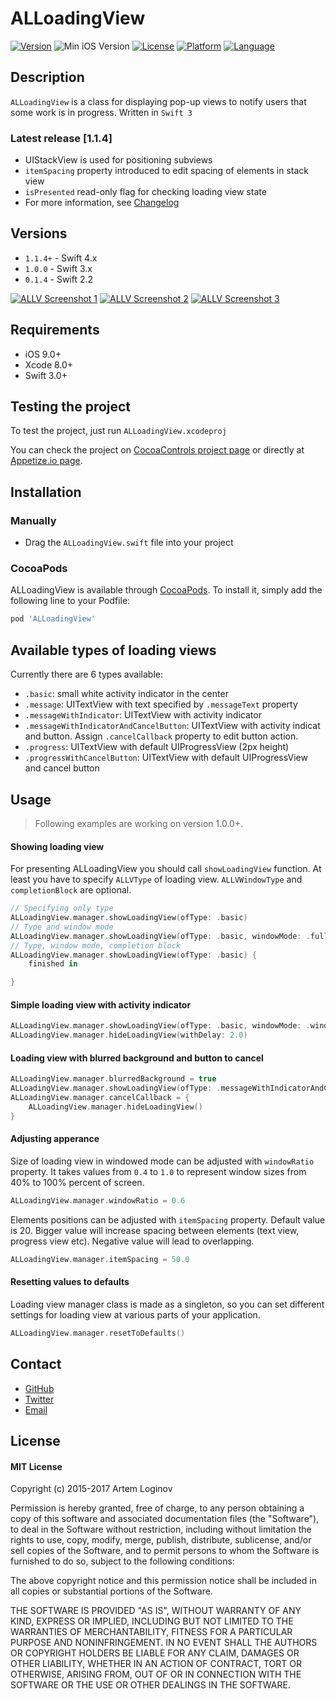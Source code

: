 # ALLoadingView

[![Version](https://img.shields.io/cocoapods/v/ALLoadingView.svg?style=flat)](http://cocoapods.org/pods/ALLoadingView)
![Min iOS Version](https://img.shields.io/badge/iOS%20version-9.0%2B-green.svg)
[![License](https://img.shields.io/cocoapods/l/ALLoadingView.svg?style=flat)](http://cocoapods.org/pods/ALLoadingView)
[![Platform](https://img.shields.io/cocoapods/p/ALLoadingView.svg?style=flat)](http://cocoapods.org/pods/ALLoadingView)
[![Language](https://img.shields.io/badge/Swift-3.0-orange.svg)](http://cocoapods.org/pods/ALLoadingView)

## Description
`ALLoadingView` is a class for displaying pop-up views to notify users that some work is in progress. Written in `Swift 3`

### Latest release [1.1.4]
- UIStackView is used for positioning subviews
- `itemSpacing` property introduced to edit spacing of elements in stack view
- `isPresented` read-only flag for checking loading view state
- For more information, see [Changelog](https://github.com/ALoginov/ALLoadingView/blob/master/CHANGELOG.md)

## Versions
- `1.1.4+` - Swift 4.x
- `1.0.0` - Swift 3.x
- `0.1.4` - Swift 2.2 

[![ALLV Screenshot 1](https://github.com/ALoginov/ALLoadingView/blob/master/images/ALLV-screenshot1-thumb.png)](https://github.com/ALoginov/ALLoadingView/blob/master/images/ALLV-screenshot1.png)
[![ALLV Screenshot 2](https://github.com/ALoginov/ALLoadingView/blob/master/images/ALLV-screenshot2-thumb.png)](https://github.com/ALoginov/ALLoadingView/blob/master/images/ALLV-screenshot2.png)
[![ALLV Screenshot 3](https://github.com/ALoginov/ALLoadingView/blob/master/images/ALLV-screenshot3-thumb.png)](https://github.com/ALoginov/ALLoadingView/blob/master/images/ALLV-screenshot3.png)

## Requirements

- iOS 9.0+
- Xcode 8.0+
- Swift 3.0+

## Testing the project
To test the project, just run `ALLoadingView.xcodeproj`

You can check the project on [CocoaControls project page](https://www.cocoacontrols.com/controls/alloadingview) or directly at [Appetize.io page](https://appetize.io/app/0p8hwrukfhq096bz8nzu29e5aw?device=iphone5s&scale=75&orientation=portrait&osVersion=8.4).

## Installation
### Manually
* Drag the `ALLoadingView.swift` file into your project

### CocoaPods
ALLoadingView is available through [CocoaPods](http://cocoapods.org). To install
it, simply add the following line to your Podfile:

```ruby
pod 'ALLoadingView'
```

## Available types of loading views
Currently there are 6 types available:
- `.basic`: small white activity indicator in the center
- `.message`: UITextView with text specified by `.messageText` property
- `.messageWithIndicator`: UITextView with activity indicator
- `.messageWithIndicatorAndCancelButton`: UITextView with activity indicat and button. Assign `.cancelCallback` property to edit button action.
- `.progress`: UITextView with default UIProgressView (2px height)
- `.progressWithCancelButton`: UITextView with default UIProgressView and cancel button

## Usage
> Following examples are working on version 1.0.0+.

#### Showing loading view 
For presenting ALLoadingView you should call `showLoadingView` function. At least you have to specify `ALLVType` of loading view. `ALLVWindowType` and `completionBlock` are optional.
```swift
// Specifying only type
ALLoadingView.manager.showLoadingView(ofType: .basic)
// Type and window mode
ALLoadingView.manager.showLoadingView(ofType: .basic, windowMode: .fullscreen)
// Type, window mode, completion block
ALLoadingView.manager.showLoadingView(ofType: .basic) {
    finished in

}
```

#### Simple loading view with activity indicator 
```swift
ALLoadingView.manager.showLoadingView(ofType: .basic, windowMode: .windowed)
ALLoadingView.manager.hideLoadingView(withDelay: 2.0)
```
#### Loading view with blurred background and button to cancel
```swift
ALLoadingView.manager.blurredBackground = true
ALLoadingView.manager.showLoadingView(ofType: .messageWithIndicatorAndCancelButton, windowMode: .fullscreen)
ALLoadingView.manager.cancelCallback = {
    ALLoadingView.manager.hideLoadingView()
}
```

#### Adjusting apperance 
Size of loading view in windowed mode can be adjusted with `windowRatio` property. It takes values from `0.4` to `1.0` to represent
window sizes from 40% to 100% percent of screen.
```swift
ALLoadingView.manager.windowRatio = 0.6
```

Elements positions can be adjusted with `itemSpacing` property. Default value is 20. Bigger value will increase 
spacing between elements (text view, progress view etc). Negative value will lead to overlapping.
```swift
ALLoadingView.manager.itemSpacing = 50.0
```

#### Resetting values to defaults
Loading view manager class is made as a singleton, so you can set different settings for loading view at various parts of your application.
```swift
ALLoadingView.manager.resetToDefaults()
```

## Contact

- [GitHub](http://github.com/ALoginov)
- [Twitter](http://twitter.com/ibvene)
- [Email](mailto:artemloginov@dilarc.com)

## License

#### MIT License

Copyright (c) 2015-2017 Artem Loginov

Permission is hereby granted,  free of charge,  to any person obtaining a
copy of this software and associated documentation files (the "Software"),
to deal in the Software without restriction, including without limitation
the rights to  use, copy, modify, merge, publish, distribute, sublicense,
and/or sell copies of the Software, and to permit persons to whom the
Software is furnished to do so, subject to the following conditions:

The above copyright notice and this permission notice shall be included in
all copies or substantial portions of the Software.

THE SOFTWARE IS PROVIDED "AS IS", WITHOUT WARRANTY OF ANY KIND, EXPRESS OR
IMPLIED, INCLUDING BUT NOT LIMITED TO THE WARRANTIES OF MERCHANTABILITY,
FITNESS FOR A PARTICULAR PURPOSE AND NONINFRINGEMENT. IN NO EVENT SHALL THE
AUTHORS OR COPYRIGHT HOLDERS BE LIABLE FOR ANY CLAIM, DAMAGES OR OTHER
LIABILITY, WHETHER IN AN ACTION OF CONTRACT, TORT OR OTHERWISE, ARISING
FROM, OUT OF OR IN CONNECTION WITH THE SOFTWARE OR THE USE OR OTHER
DEALINGS IN THE SOFTWARE.
